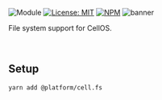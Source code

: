 ![Module](https://img.shields.io/badge/%40platform-cell.fs-%23EA4E7E.svg)
[![License: MIT](https://img.shields.io/badge/license-MIT-blue.svg)](https://opensource.org/licenses/MIT)
[![NPM](https://img.shields.io/npm/v/@platform/cell.fs.svg?colorB=blue&style=flat)](https://www.npmjs.com/package/@platform/cell.fs)
![banner](https://user-images.githubusercontent.com/185555/69490821-c8621600-0ef1-11ea-9183-5b4cd5999cef.png)

File system support for CellOS.

<p>&nbsp;</p>

## Setup

    yarn add @platform/cell.fs

<p>&nbsp;</p>
<p>&nbsp;</p>
